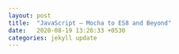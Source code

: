 ```yaml
---
layout: post
title:  "JavaScript — Mocha to ES8 and Beyond"
date:   2020-08-19 13:26:33 +0530
categories: jekyll update
---
```


